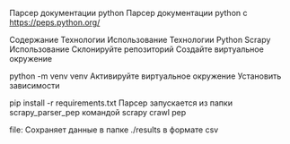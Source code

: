 Парсер документации python
Парсер документации python c https://peps.python.org/

Содержание
Технологии
Использование
Технологии
Python
Scrapy
Использование
Склонируйте репозиторий
Создайте виртуальное окружение

python -m venv venv
Активируйте виртуальное окружение
Установить зависимости

pip install -r requirements.txt
Парсер запускается из папки scrapy_parser_pep командой scrapy crawl pep

file:
Сохраняет данные в папке ./results в формате csv